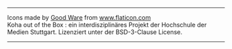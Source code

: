<hr>
    <p>
        Icons made by <a href="https://www.flaticon.com/authors/good-ware" title="Good Ware">Good Ware</a> from <a href="https://www.flaticon.com/" title="Flaticon"> www.flaticon.com</a>
    <br>
        Koha out of the Box : ein interdisziplinäres Projekt der Hochschule der Medien Stuttgart. Lizenziert unter der BSD-3-Clause License. 
    </p>
<hr>
